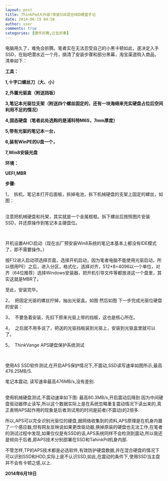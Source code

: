 ```yaml
---
layout: post
title: ThinkPad大升级!改装SSD混合HDD硬盘手记
date: 2014-06-19 04:58
author: user
comments: true
categories: [硬件折腾,过去的事]
---
```

电脑用久了，难免会折腾。笔者实在无法忍受自己的小黑卡顿如此，遂决定入手SSD，在贴吧潜水近一个月，搞清了安装步骤和部分黑幕，淘宝渠道购入商品，清单如下：

<strong>工具：</strong>

<strong>1,</strong><strong>十字口螺丝刀（大、小）</strong>

<strong>2,</strong><strong>外置光驱盒（附送挡板）</strong>

<strong>3,</strong><strong>笔记本光驱位支架（附送四个螺丝固定的，还有一块海绵来充实硬盘占位后空间利用不足的情况）</strong>

<strong>4,</strong><strong>固态硬盘（笔者此处选购的是浦科特</strong><strong>M6S</strong><strong>，</strong><strong>7mm</strong><strong>厚度）</strong>

<strong>5,</strong><strong>带有光驱的笔记本一台，</strong>

<strong>6,</strong><strong>装有</strong><strong>WinPE</strong><strong>的</strong><strong>U</strong><strong>盘一个，</strong>

<strong>7,Win8</strong><strong>安装光盘</strong>

<strong>环境：</strong>

<strong>UEFI,MBR</strong>

<strong>步骤</strong><strong>:</strong>

 1，&nbsp; 拆机，笔记本打开后面板，拆掉电池，拆下机械硬盘的支架上固定的螺丝，如图：

<br clear="all"  /> 注意把机械硬盘和托架，其实就是一个金属框框。拆下螺丝后按照图片安装SSD，并还原操作到笔记本主硬盘位。

&nbsp;

<p align="left"  > 开机设置AHCI启动（现在出厂预安装Win8系统的笔记本基本上都没有IDE模式了，即不需要操作。）</p>

<p align="left"  > 按F12进入启动项选择页面，选择开机启动，因为笔者电脑不能使用光驱启动，所以借用PE）之后，进入分区，格式化，选择对齐，512*8=4096以一个单位，对齐（64位推荐）选择Windows安装器，把开机引导文件等都放进这一个盘里，其实这就是MBR了。</p>

<p align="left"  > 至此，安装完毕。</p>

<p align="left"  >2，&nbsp; 把固定光驱的螺丝拧掉，抽出光驱盒。如图 然后如图 下一步完成光驱位硬盘的安装：</p>

<p align="left"  >3，&nbsp; 不要急着安装，先扣下原来光驱上带的挡板，这也是核心所在。</p>

<p align="left"  >4，&nbsp; 之后就不用多说了，把送的光驱挡板装到光驱上，安装到光驱盒里就可以了。</p>

<p align="left"  >5，&nbsp; ThinkVange APS硬盘保护系统测试</p>

<p align="left"  >&nbsp;</p>

<p align="left"  > 使用AS SSD软件测试,在开启APS保护情况下,不震动,SSD读写速率如图所示,最高476.25MB/S.</p>

<p align="left"  > 笔记本震动, 读写速率最高476MB/s,没有差别.</p>

<p align="left"  ><br clear="all"  /> 使用机械硬盘测试,不震动速率如下图: 最高80.3MB/s,开启震动后降到 因为中间硬盘驱动器停止读写,所以这个数据实际上是在系统忽略重复震动情况下读出来的,真正表明APS起作用的现象是后者测试用的时间是前者(不震动)的2倍多.</p>

<p align="left"  > 所以,APS可以完全识别光驱位的硬盘,据网络收集到的资料,APS原理是在机身内置了一个感应器,但有网友反映说如果更改驱动器,换掉原装的硬盘也无法工作,在笔者的测试过程中发现,如果仅仅是有SSD的话,APS系统同样不会检测到震动,所以我还是倾向于后者,即APS技术分别部署在SSD和TahinkPd机身内部.</p>

不管怎样,TP的APS技术都是必选软件,有效防护硬盘数据,并在混合硬盘的情况下可以识别SSD和HDD,实际上是不认识SSD,如此,在震动的条件下,使用SSD当主盘并不会有卡顿之感,以上.

**2014年6月19日**


